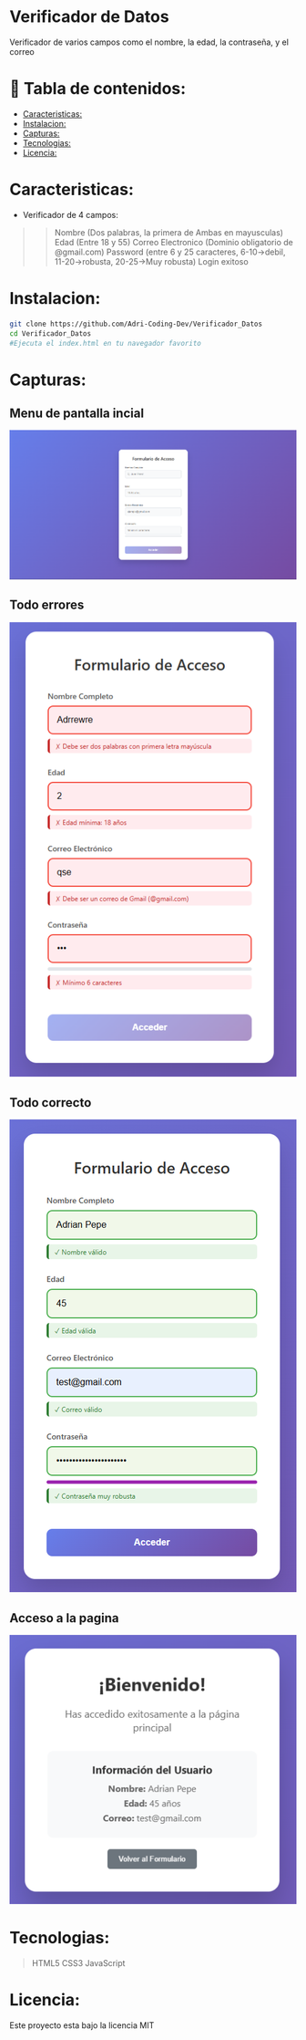 # Verificador de Datos
Verificador de varios campos como el nombre, la edad, la contraseña, y el correo

# 📖 Tabla de contenidos:
- [ Caracteristicas:](#caracteristicas)
- [ Instalacion:](#instalacion)
- [ Capturas:](#capturas)
- [ Tecnologias:](#tecnologias)
- [ Licencia:](#licencia)

# Caracteristicas:
- Verificador de 4 campos:
> >Nombre (Dos palabras, la primera de Ambas en mayusculas)
> >Edad (Entre 18 y 55)
> >Correo Electronico (Dominio obligatorio de @gmail.com)
> >Password (entre 6 y 25 caracteres, 6-10->debil, 11-20->robusta, 20-25->Muy robusta)
> >Login exitoso

# Instalacion:
```bash
git clone https://github.com/Adri-Coding-Dev/Verificador_Datos
cd Verificador_Datos
#Ejecuta el index.html en tu navegador favorito
```

# Capturas:
## Menu de pantalla incial
![inicio](docs/main_screen.png)
## Todo errores
![errores](docs/only_fails.png)
## Todo correcto
![checks](docs/Only_check.png)
## Acceso a la pagina
![login](docs/login_sucess.png)

# Tecnologias:
>HTML5
>CSS3
>JavaScript

# Licencia:
Este proyecto esta bajo la licencia MIT